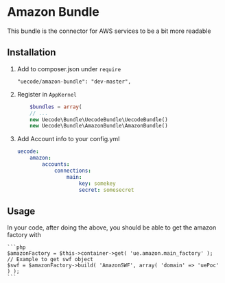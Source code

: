 Amazon Bundle
============

This bundle is the connector for AWS services to be a bit more readable

## Installation

1. Add to composer.json under `require`

	```
	"uecode/amazon-bundle": "dev-master",
	```

2. Register in `AppKernel`

	``` php
		$bundles = array(
		// ...
		new Uecode\Bundle\UecodeBundle\UecodeBundle()
		new Uecode\Bundle\AmazonBundle\AmazonBundle()
	```

3. Add Account info to your config.yml

	```yml
	uecode:
	    amazon:
	        accounts:
	            connections:
	                main:
	                    key: somekey
	                    secret: somesecret
	```
	
## Usage

In your code, after doing the above, you should be able to get the amazon factory with

	```php
	$amazonFactory = $this->container->get( 'ue.amazon.main_factory' );
	// Example to get swf object
	$swf = $amazonFactory->build( 'AmazonSWF', array( 'domain' => 'uePoc' ) );
	```
